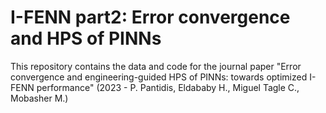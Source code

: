 # I-FENN part2: Error convergence and HPS of PINNs

This repository contains the data and code for the journal paper "Error convergence and engineering-guided HPS of PINNs: towards optimized I-FENN performance" (2023 - P. Pantidis, Eldababy H., Miguel Tagle C., Mobasher M.)

